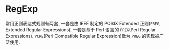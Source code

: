 # RegExp

常用正则表达式规则有两套, 一套是由 IEEE 制定的 POSIX Extended 正则(`EREG`, Extended Regular Expressions), 一套是基于 Perl 语言的 `PREG`(Perl Regular Expressions).
`PCRE`(Perl Compatible Regular Expression)做为 `PREG` 的实现被广泛使用.